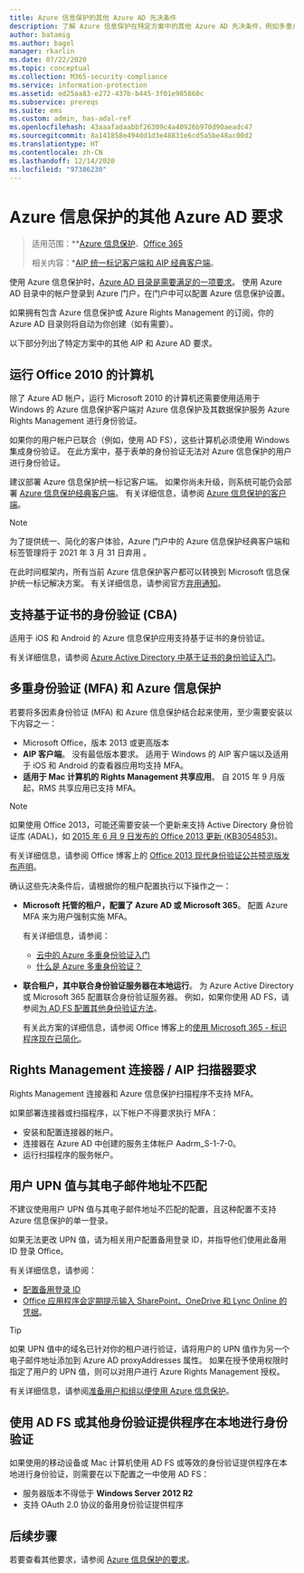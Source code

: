 ```yaml
---
title: Azure 信息保护的其他 Azure AD 先决条件
description: 了解 Azure 信息保护在特定方案中的其他 Azure AD 先决条件，例如多重身份验证或基于证书的身份验证，或使用 Office 2010 的计算机等。
author: batamig
ms.author: bagol
manager: rkarlin
ms.date: 07/22/2020
ms.topic: conceptual
ms.collection: M365-security-compliance
ms.service: information-protection
ms.assetid: ed25aa83-e272-437b-b445-3f01e985860c
ms.subservice: prereqs
ms.suite: ems
ms.custom: admin, has-adal-ref
ms.openlocfilehash: 43aaafadaabbf26309c4a40926b970d90aeadc47
ms.sourcegitcommit: 8a141858e494dd1d3e48831e6cd5a5be48ac00d2
ms.translationtype: HT
ms.contentlocale: zh-CN
ms.lasthandoff: 12/14/2020
ms.locfileid: "97386230"
---
```

# <a name="additional-azure-ad-requirements-for-azure-information-protection"></a>Azure 信息保护的其他 Azure AD 要求

>适用范围：**[Azure 信息保护](https://azure.microsoft.com/pricing/details/information-protection)、[Office 365](https://download.microsoft.com/download/E/C/F/ECF42E71-4EC0-48FF-AA00-577AC14D5B5C/Azure_Information_Protection_licensing_datasheet_EN-US.pdf)
>
>相关内容：*[AIP 统一标记客户端和 AIP 经典客户端](faqs.md#whats-the-difference-between-the-azure-information-protection-classic-and-unified-labeling-clients)。

使用 Azure 信息保护时，[Azure AD 目录是需要满足的一项要求](requirements.md#azure-active-directory)。 使用 Azure AD 目录中的帐户登录到 Azure 门户，在门户中可以配置 Azure 信息保护设置。

如果拥有包含 Azure 信息保护或 Azure Rights Management 的订阅，你的 Azure AD 目录则将自动为你创建（如有需要）。

以下部分列出了特定方案中的其他 AIP 和 Azure AD 要求。 

## <a name="computers-running-office-2010"></a>运行 Office 2010 的计算机

除了 Azure AD 帐户，运行 Microsoft 2010 的计算机还需要使用适用于 Windows 的 Azure 信息保护客户端对 Azure 信息保护及其数据保护服务 Azure Rights Management 进行身份验证。 

如果你的用户帐户已联合（例如，使用 AD FS），这些计算机必须使用 Windows 集成身份验证。 在此方案中，基于表单的身份验证无法对 Azure 信息保护的用户进行身份验证。

建议部署 Azure 信息保护统一标记客户端。 如果你尚未升级，则系统可能仍会部署 [Azure 信息保护经典客户端](./rms-client/aip-client.md)。 有关详细信息，请参阅 [Azure 信息保护的客户端](rms-client/use-client.md)。

> [!NOTE]
> 为了提供统一、简化的客户体验，Azure 门户中的 Azure 信息保护经典客户端和标签管理将于 2021 年 3 月 31 日弃用   。 
>
> 在此时间框架内，所有当前 Azure 信息保护客户都可以转换到 Microsoft 信息保护统一标记解决方案。 有关详细信息，请参阅官方[弃用通知](https://aka.ms/aipclassicsunset)。

## <a name="support-for-certificate-based-authentication-cba"></a>支持基于证书的身份验证 (CBA)

适用于 iOS 和 Android 的 Azure 信息保护应用支持基于证书的身份验证。 

有关详细信息，请参阅 [Azure Active Directory 中基于证书的身份验证入门](/azure/active-directory/active-directory-certificate-based-authentication-get-started)。

## <a name="multi-factor-authentication-mfa-and-azure-information-protection"></a>多重身份验证 (MFA) 和 Azure 信息保护

若要将多因素身份验证 (MFA) 和 Azure 信息保护结合起来使用，至少需要安装以下内容之一：

- Microsoft Office，版本 2013 或更高版本
- **AIP 客户端**。 没有最低版本要求。 适用于 Windows 的 AIP 客户端以及适用于 iOS 和 Android 的查看器应用均支持 MFA。
- **适用于 Mac 计算机的 Rights Management 共享应用**。 自 2015 年 9 月版起，RMS 共享应用已支持 MFA。

> [!NOTE]
> 如果使用 Office 2013，可能还需要安装一个更新来支持 Active Directory 身份验证库 (ADAL)，如 [2015 年 6 月 9 日发布的 Office 2013 更新 (KB3054853)](https://support.microsoft.com/kb/3054853)。 
>
> 有关详细信息，请参阅 Office 博客上的 [Office 2013 现代身份验证公共预览版发布声明](https://blogs.office.com/2015/03/23/office-2013-modern-authentication-public-preview-announced/)。       

确认这些先决条件后，请根据你的租户配置执行以下操作之一：

- **Microsoft 托管的租户，配置了 Azure AD 或 Microsoft 365**。 配置 Azure MFA 来为用户强制实施 MFA。 

    有关详细信息，请参阅： 
    - [云中的 Azure 多重身份验证入门](/multi-factor-authentication/multi-factor-authentication-get-started-cloud)
    - [什么是 Azure 多重身份验证？](/multi-factor-authentication/multi-factor-authentication)

- **联合租户，其中联合身份验证服务器在本地运行**。 为 Azure Active Directory 或 Microsoft 365 配置联合身份验证服务器。 例如，如果你使用 AD FS，请参阅[为 AD FS 配置其他身份验证方法](/windows-server/identity/ad-fs/operations/configure-additional-authentication-methods-for-ad-fs)。 

    有关此方案的详细信息，请参阅 Office 博客上的[使用 Microsoft 365 - 标识程序现在已简化](https://blogs.office.com/2014/01/30/the-works-with-office-365-identity-program-now-streamlined/)。 

## <a name="rights-management-connector--aip-scanner-requirements"></a>Rights Management 连接器 / AIP 扫描器要求

Rights Management 连接器和 Azure 信息保护扫描程序不支持 MFA。 

如果部署连接器或扫描程序，以下帐户不得要求执行 MFA：

- 安装和配置连接器的帐户。
- 连接器在 Azure AD 中创建的服务主体帐户 Aadrm_S-1-7-0。
- 运行扫描程序的服务帐户。

## <a name="user-upn-values-dont-match-their-email-addresses"></a>用户 UPN 值与其电子邮件地址不匹配

不建议使用用户 UPN 值与其电子邮件地址不匹配的配置，且这种配置不支持 Azure 信息保护的单一登录。

如果无法更改 UPN 值，请为相关用户配置备用登录 ID，并指导他们使用此备用 ID 登录 Office。 

有关详细信息，请参阅：

- [配置备用登录 ID](/windows-server/identity/ad-fs/operations/configuring-alternate-login-id)
- [Office 应用程序会定期提示输入 SharePoint、OneDrive 和 Lync Online 的凭据](https://support.microsoft.com/help/2913639/office-applications-periodically-prompt-for-credentials-to-sharepoint-online,-onedrive,-and-lync-online)。

> [!TIP]
> 如果 UPN 值中的域名已针对你的租户进行验证，请将用户的 UPN 值作为另一个电子邮件地址添加到 Azure AD proxyAddresses 属性。 如果在授予使用权限时指定了用户的 UPN 值，则可以对用户进行 Azure Rights Management 授权。 

有关详细信息，请参阅[准备用户和组以便使用 Azure 信息保护](prepare.md)。

## <a name="authenticating-on-premises-using-ad-fs-or-another-authentication-provider"></a>使用 AD FS 或其他身份验证提供程序在本地进行身份验证

如果使用的移动设备或 Mac 计算机使用 AD FS 或等效的身份验证提供程序在本地进行身份验证，则需要在以下配置之一中使用 AD FS：

- 服务器版本不得低于 **Windows Server 2012 R2**
- 支持 OAuth 2.0 协议的备用身份验证提供程序

## <a name="next-steps"></a>后续步骤
若要查看其他要求，请参阅 [Azure 信息保护的要求](requirements.md)。
